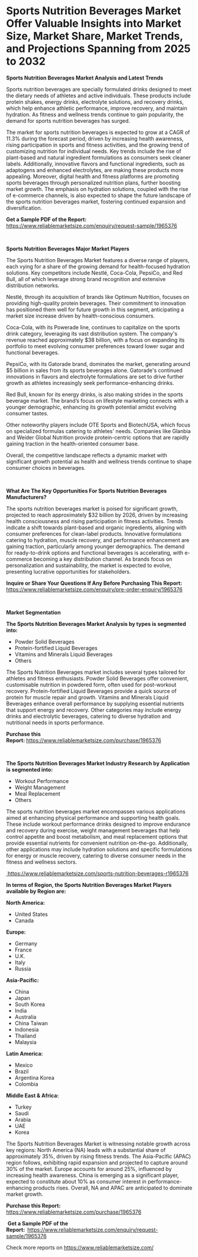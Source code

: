 <p><h1>Sports Nutrition Beverages Market Offer Valuable Insights into Market Size, Market Share, Market Trends, and Projections Spanning from 2025 to 2032</h1></p><p><strong>Sports Nutrition Beverages Market Analysis and Latest Trends</strong></p>
<p><p>Sports nutrition beverages are specially formulated drinks designed to meet the dietary needs of athletes and active individuals. These products include protein shakes, energy drinks, electrolyte solutions, and recovery drinks, which help enhance athletic performance, improve recovery, and maintain hydration. As fitness and wellness trends continue to gain popularity, the demand for sports nutrition beverages has surged.</p><p>The market for sports nutrition beverages is expected to grow at a CAGR of 11.3% during the forecast period, driven by increasing health awareness, rising participation in sports and fitness activities, and the growing trend of customizing nutrition for individual needs. Key trends include the rise of plant-based and natural ingredient formulations as consumers seek cleaner labels. Additionally, innovative flavors and functional ingredients, such as adaptogens and enhanced electrolytes, are making these products more appealing. Moreover, digital health and fitness platforms are promoting sports beverages through personalized nutrition plans, further boosting market growth. The emphasis on hydration solutions, coupled with the rise of e-commerce channels, is also expected to shape the future landscape of the sports nutrition beverages market, fostering continued expansion and diversification.</p></p>
<p><strong>Get a Sample PDF of the Report:&nbsp;</strong> <a href="https://www.reliablemarketsize.com/enquiry/request-sample/1965376?utm_campaign=2344&utm_medium=2&utm_source=Github&utm_content=ia&utm_term=14022025&utm_id=sports-nutrition-beverages">https://www.reliablemarketsize.com/enquiry/request-sample/1965376</a></p>
<p>&nbsp;</p>
<p><strong>Sports Nutrition Beverages Major Market Players</strong></p>
<p><p>The Sports Nutrition Beverages Market features a diverse range of players, each vying for a share of the growing demand for health-focused hydration solutions. Key competitors include Nestlé, Coca-Cola, PepsiCo, and Red Bull, all of which leverage strong brand recognition and extensive distribution networks. </p><p>Nestlé, through its acquisition of brands like Optimum Nutrition, focuses on providing high-quality protein beverages. Their commitment to innovation has positioned them well for future growth in this segment, anticipating a market size increase driven by health-conscious consumers.</p><p>Coca-Cola, with its Powerade line, continues to capitalize on the sports drink category, leveraging its vast distribution system. The company's revenue reached approximately $38 billion, with a focus on expanding its portfolio to meet evolving consumer preferences toward lower sugar and functional beverages.</p><p>PepsiCo, with its Gatorade brand, dominates the market, generating around $5 billion in sales from its sports beverages alone. Gatorade's continued innovations in flavors and electrolyte formulations are set to drive further growth as athletes increasingly seek performance-enhancing drinks.</p><p>Red Bull, known for its energy drinks, is also making strides in the sports beverage market. The brand’s focus on lifestyle marketing connects with a younger demographic, enhancing its growth potential amidst evolving consumer tastes.</p><p>Other noteworthy players include OTE Sports and BiotechUSA, which focus on specialized formulas catering to athletes' needs. Companies like Glanbia and Weider Global Nutrition provide protein-centric options that are rapidly gaining traction in the health-oriented consumer base.</p><p>Overall, the competitive landscape reflects a dynamic market with significant growth potential as health and wellness trends continue to shape consumer choices in beverages.</p></p>
<p>&nbsp;</p>
<p><strong>What Are The Key Opportunities For Sports Nutrition Beverages Manufacturers?</strong></p>
<p><p>The sports nutrition beverages market is poised for significant growth, projected to reach approximately $32 billion by 2026, driven by increasing health consciousness and rising participation in fitness activities. Trends indicate a shift towards plant-based and organic ingredients, aligning with consumer preferences for clean-label products. Innovative formulations catering to hydration, muscle recovery, and performance enhancement are gaining traction, particularly among younger demographics. The demand for ready-to-drink options and functional beverages is accelerating, with e-commerce becoming a key distribution channel. As brands focus on personalization and sustainability, the market is expected to evolve, presenting lucrative opportunities for stakeholders.</p></p>
<p><strong>Inquire or Share Your Questions If Any Before Purchasing This Report:</strong> <a href="https://www.reliablemarketsize.com/enquiry/pre-order-enquiry/1965376?utm_campaign=2344&utm_medium=2&utm_source=Github&utm_content=ia&utm_term=14022025&utm_id=sports-nutrition-beverages">https://www.reliablemarketsize.com/enquiry/pre-order-enquiry/1965376</a></p>
<p>&nbsp;</p>
<p><strong>Market Segmentation</strong></p>
<p><strong>The Sports Nutrition Beverages Market Analysis by types is segmented into:</strong></p>
<p><ul><li>Powder Solid Beverages</li><li>Protein-fortified Liquid Beverages</li><li>Vitamins and Minerals Liquid Beverages</li><li>Others</li></ul></p>
<p><p>The Sports Nutrition Beverages market includes several types tailored for athletes and fitness enthusiasts. Powder Solid Beverages offer convenient, customisable nutrition in powdered form, often used for post-workout recovery. Protein-fortified Liquid Beverages provide a quick source of protein for muscle repair and growth. Vitamins and Minerals Liquid Beverages enhance overall performance by supplying essential nutrients that support energy and recovery. Other categories may include energy drinks and electrolytic beverages, catering to diverse hydration and nutritional needs in sports performance.</p></p>
<p><strong>Purchase this Report:&nbsp;</strong><a href="https://www.reliablemarketsize.com/purchase/1965376?utm_campaign=2344&utm_medium=2&utm_source=Github&utm_content=ia&utm_term=14022025&utm_id=sports-nutrition-beverages">https://www.reliablemarketsize.com/purchase/1965376</a></p>
<p>&nbsp;</p>
<p><strong>The Sports Nutrition Beverages Market Industry Research by Application is segmented into:</strong></p>
<p><ul><li>Workout Performance</li><li>Weight Management</li><li>Meal Replacement</li><li>Others</li></ul></p>
<p><p>The sports nutrition beverages market encompasses various applications aimed at enhancing physical performance and supporting health goals. These include workout performance drinks designed to improve endurance and recovery during exercise, weight management beverages that help control appetite and boost metabolism, and meal replacement options that provide essential nutrients for convenient nutrition on-the-go. Additionally, other applications may include hydration solutions and specific formulations for energy or muscle recovery, catering to diverse consumer needs in the fitness and wellness sectors.</p></p>
<p><a href="https://www.reliablemarketsize.com/sports-nutrition-beverages-r1965376?utm_campaign=2344&utm_medium=2&utm_source=Github&utm_content=ia&utm_term=14022025&utm_id=sports-nutrition-beverages">&nbsp;https://www.reliablemarketsize.com/sports-nutrition-beverages-r1965376</a></p>
<p><strong>In terms of Region, the Sports Nutrition Beverages Market Players available by Region are:</strong></p>
<p>
    <p> <strong> North America: </strong>
        <ul>
            <li>United States</li>
            <li>Canada</li>
        </ul>
        </p> 
    <p> <strong> Europe: </strong>
        <ul>
            <li>Germany</li>
            <li>France</li>
            <li>U.K.</li>
            <li>Italy</li>
            <li>Russia</li>
        </ul>
        </p> 
    <p> <strong> Asia-Pacific: </strong>
        <ul>
            <li>China</li>
            <li>Japan</li>
            <li>South Korea</li>
            <li>India</li>
            <li>Australia</li>
            <li>China Taiwan</li>
            <li>Indonesia</li>
            <li>Thailand</li>
            <li>Malaysia</li>
        </ul>
        </p> 
    <p> <strong> Latin America: </strong>
        <ul>
            <li>Mexico</li>
            <li>Brazil</li>
            <li>Argentina Korea</li>
            <li>Colombia</li>
        </ul>
        </p> 
    <p> <strong> Middle East & Africa: </strong>
        <ul>
            <li>Turkey</li>
            <li>Saudi</li>
            <li>Arabia</li>
            <li>UAE</li>
            <li>Korea</li>
        </ul>
    </p>
    </p>
<p><p>The Sports Nutrition Beverages Market is witnessing notable growth across key regions: North America (NA) leads with a substantial share of approximately 35%, driven by rising fitness trends. The Asia-Pacific (APAC) region follows, exhibiting rapid expansion and projected to capture around 30% of the market. Europe accounts for around 25%, influenced by increasing health awareness. China is emerging as a significant player, expected to constitute about 10% as consumer interest in performance-enhancing products rises. Overall, NA and APAC are anticipated to dominate market growth.</p></p>
<p><strong>Purchase this Report: </strong><a href="https://www.reliablemarketsize.com/purchase/1965376?utm_campaign=2344&utm_medium=2&utm_source=Github&utm_content=ia&utm_term=14022025&utm_id=sports-nutrition-beverages">https://www.reliablemarketsize.com/purchase/1965376</a></p>
<p>&nbsp;<strong>Get a Sample PDF of the Report:&nbsp;&nbsp;</strong><a href="https://www.reliablemarketsize.com/enquiry/request-sample/1965376?utm_campaign=2344&utm_medium=2&utm_source=Github&utm_content=ia&utm_term=14022025&utm_id=sports-nutrition-beverages">https://www.reliablemarketsize.com/enquiry/request-sample/1965376</a></p>
<p><strong></strong></p>
<p>Check more reports on <a href="https://www.reliablemarketsize.com/?utm_campaign=2344&utm_medium=2&utm_source=Github&utm_content=ia&utm_term=14022025&utm_id=sports-nutrition-beverages">https://www.reliablemarketsize.com/</a></p>